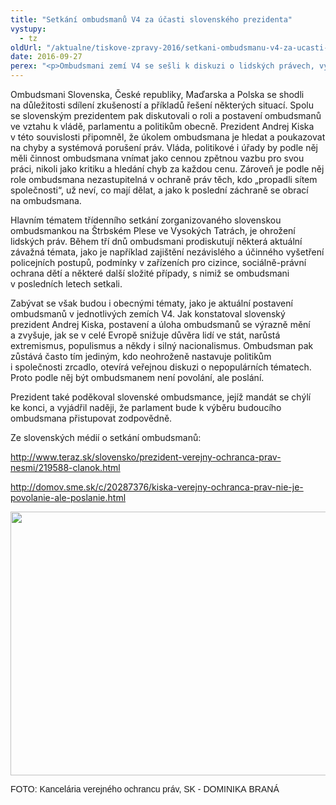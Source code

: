 ```yaml
---
title: "Setkání ombudsmanů V4 za účasti slovenského prezidenta"
vystupy:
  - tz
oldUrl: "/aktualne/tiskove-zpravy-2016/setkani-ombudsmanu-v4-za-ucasti-slovenskeho-prezidenta"
date: 2016-09-27
perex: "<p>Ombudsmani zemí V4 se sešli k diskuzi o lidských právech, vývoji jejich ochrany a dodržování, i o současném ohrožení lidských práv v zemích V4. Každoročního setkání ombudsmanů, které letos pořádá slovenská ombudsmanka, se zúčastnil i slovenský prezident Andrej Kiska.</p>"
---
```


<!-- imported from the old website -->

<p>Ombudsmani Slovenska, České republiky, Maďarska a Polska se shodli na důležitosti sdílení zkušeností a příkladů řešení některých situací. Spolu se slovenským prezidentem pak diskutovali o roli a postavení ombudsmanů ve vztahu k vládě, parlamentu a politikům obecně. Prezident Andrej Kiska v této souvislosti připomněl, že úkolem ombudsmana je hledat a poukazovat na chyby a systémová porušení práv. Vláda, politikové i úřady by podle něj měli činnost ombudsmana vnímat jako cennou zpětnou vazbu pro svou práci, nikoli jako kritiku a hledání chyb za každou cenu. Zároveň je podle něj role ombudsmana nezastupitelná v ochraně práv těch, kdo „propadli sítem společnosti“, už neví, co mají dělat, a jako k poslední záchraně se obrací na ombudsmana.</p> <p>Hlavním tématem třídenního setkání zorganizovaného slovenskou ombudsmankou na Štrbském Plese ve Vysokých Tatrách, je ohrožení lidských práv. Během tří dnů ombudsmani prodiskutují některá aktuální závažná témata, jako je například zajištění nezávislého a účinného vyšetření policejních postupů, podmínky v zařízeních pro cizince, sociálně-právní ochrana dětí a některé další složité případy, s nimiž se ombudsmani v posledních letech setkali.</p> <p>Zabývat se však budou i obecnými tématy, jako je aktuální postavení ombudsmanů v jednotlivých zemích V4. Jak konstatoval slovenský prezident Andrej Kiska, postavení a úloha ombudsmanů se výrazně mění a zvyšuje, jak se v celé Evropě snižuje důvěra lidí ve stát, narůstá extremismus, populismus a někdy i silný nacionalismus. Ombudsman pak zůstává často tím jediným, kdo neohroženě nastavuje politikům i společnosti zrcadlo, otevírá veřejnou diskuzi o nepopulárních tématech. Proto podle něj být ombudsmanem není povolání, ale poslání.</p> <p>Prezident také poděkoval slovenské ombudsmance, jejíž mandát se chýlí ke konci, a vyjádřil naději, že parlament bude k výběru budoucího ombudsmana přistupovat zodpovědně.</p><p>Ze slovenských médií o setkání ombudsmanů:</p><p><a title="Otevření do nového okna" href="http://www.teraz.sk/slovensko/prezident-verejny-ochranca-prav-nesmi/219588-clanok.html" target="_blank">http://www.teraz.sk/slovensko/prezident-verejny-ochranca-prav-nesmi/219588-clanok.html</a> </p> <p><a title="Otevření do nového okna" href="http://domov.sme.sk/c/20287376/kiska-verejny-ochranca-prav-nie-je-povolanie-ale-poslanie.html" target="_blank">http://domov.sme.sk/c/20287376/kiska-verejny-ochranca-prav-nie-je-povolanie-ale-poslanie.html</a> </p><p><img src="https://www.ochrance.cz/uploads/RTEmagicC_2016-V4.jpg.jpg" width="634" height="422" alt="" /></p><p><span style="font-family: &quot;Trebuchet MS&quot;, Verdana, sans-serif; font-size: 14px;">FOTO: Kancelária verejného ochrancu práv, SK - DOMINIKA BRANÁ  </span></p>
